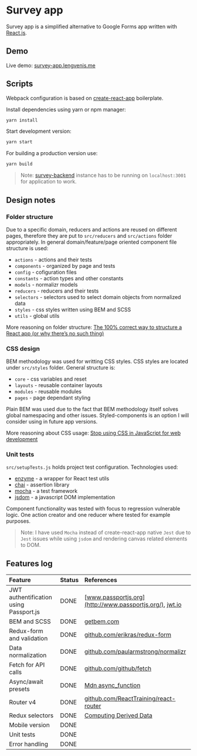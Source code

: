 # Survey app

Survey app is a simplified alternative to Google Forms app written with [React.js](http://facebook.github.io/react/index.html).

## Demo

Live demo: [survey-app.lengvenis.me](http://survey-app.lengvenis.me)

## Scripts

Webpack configuration is based on [create-react-app](https://github.com/facebookincubator/create-react-app) boilerplate.

Install dependencies using yarn or npm manager:

```js
yarn install
```

Start development version:

```js
yarn start
```

For building a production version use:

```js
yarn build
```

>Note: [survey-backend](https://github.com/RokasLeng/survey-app-backend) instance has to be running on `localhost:3001` for application to work.

## Design notes

### Folder structure ###

Due to a specific domain, reducers and actions are reused on different pages, therefore they are put to `src/reducers` and `src/actions` folder appropriately. In general domain/feature/page oriented component file structure is used:

* `actions` - actions and their tests
* `components` - organized by page and tests
* `config` - cofiguration files
* `constants` - action types and other constants
* `models` - normalizr models
* `reducers` - reducers and their tests
* `selectors` - selectors used to select domain objects from normalized data
* `styles` - css styles written using BEM and SCSS
* `utils` - global utils
        
More reasoning on folder structure: [The 100% correct way to structure a React app (or why there’s no such thing)](https://hackernoon.com/the-100-correct-way-to-structure-a-react-app-or-why-theres-no-such-thing-3ede534ef1ed) 


### CSS design ###

BEM methodology was used for writting CSS styles. CSS styles are located under `src/styles` folder. General structure is:

* `core` - css variables and reset
* `layouts` - reusable container layouts
* `modules` - reusable modules
* `pages` - page dependant styling

Plain BEM was used due to the fact that BEM methodology itself solves global namespacing and other issues. Styled-components is an option I will consider using in future app versions. 

More reasoning about CSS usage: [Stop using CSS in JavaScript for web development](https://medium.com/@gajus/stop-using-css-in-javascript-for-web-development-fa32fb873dcc)


### Unit tests ###

`src/setupTests.js` holds project test configuration. Technologies used:

* [enzyme](https://github.com/airbnb/enzyme) - a wrapper for React test utils
* [chai](https://github.com/chaijs/chai) - assertion library
* [mocha](https://github.com/mochajs/mocha) - a test framework
* [jsdom](https://github.com/tmpvar/jsdom) - a javascript DOM implementation 

Component functionality was tested with focus to regression vulnerable logic. One action creator and one reducer where tested for example purposes.

>Note: I have used `Mocha` instead of create-react-app native `Jest` due to `Jest` issues while using `jsdom` and rendering canvas related elements to DOM.

## Features log
| Feature | Status | References |
|:---|:---|:---|
| JWT authentification using Passport.js | DONE | [www.passportjs.org](http://www.passportjs.org/),  [jwt.io](https://jwt.io/)  |
| BEM and SCSS | DONE | [getbem.com](http://getbem.com/) |
| Redux-form and validation | DONE | [github.com/erikras/redux-form](https://github.com/erikras/redux-form) |
| Data normalization | DONE | [github.com/paularmstrong/normalizr](https://github.com/paularmstrong/normalizr) |
| Fetch for API calls | DONE | [github.com/github/fetch](https://github.com/github/fetch) |
| Async/await presets | DONE | [Mdn async_function](https://developer.mozilla.org/en-US/docs/Web/JavaScript/Reference/Statements/async_function) |
| Router v4  | DONE | [github.com/ReactTraining/react-router](https://github.com/ReactTraining/react-router)|
| Redux selectors | DONE | [Computing Derived Data](https://redux.js.org/docs/recipes/ComputingDerivedData.html) |
| Mobile version | DONE | |
| Unit tests | DONE | |
| Error handling | DONE | |
